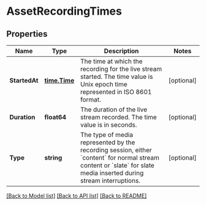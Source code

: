 # AssetRecordingTimes

## Properties
Name | Type | Description | Notes
------------ | ------------- | ------------- | -------------
**StartedAt** | [**time.Time**](time.Time.md) | The time at which the recording for the live stream started. The time value is Unix epoch time represented in ISO 8601 format. | [optional] 
**Duration** | **float64** | The duration of the live stream recorded. The time value is in seconds. | [optional] 
**Type** | **string** | The type of media represented by the recording session, either &#x60;content&#x60; for normal stream content or &#x60;slate&#x60; for slate media inserted during stream interruptions. | [optional] 

[[Back to Model list]](../README.md#documentation-for-models) [[Back to API list]](../README.md#documentation-for-api-endpoints) [[Back to README]](../README.md)


